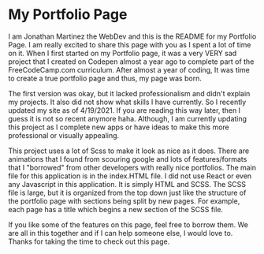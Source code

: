 # My Portfolio Page

I am Jonathan Martinez the WebDev and this is the README for my Portfolio Page.  I am really excited to share this page with you as I spent a lot of time on it.  When I first started on my Portfolio page, it was a very VERY sad project that I created on Codepen almost a year ago to complete part of the FreeCodeCamp.com curriculum.  After almost a year of coding, It was time to create a true portfolio page and thus, my page was born.

The first version was okay, but it lacked professionalism and didn't explain my projects. It also did not show what skills I have currently.  So I recently updated my site as of 4/19/2021.  If you are reading this way later, then I guess it is not so recent anymore haha.  Although, I am currently updating this project as I complete new apps or have ideas to make this more professional or visually appealing.

This project uses a lot of Scss to make it look as nice as it does.  There are animations that I found from scouring google and lots of features/formats that I "borrowed" from other developers with really nice portfolios.  The main file for this application is in the index.HTML file.  I did not use React or even any Javascript in this application.  It is simply HTML and SCSS.  The SCSS file is large, but it is organized from the top down just like the structure of the portfolio page with sections being split by new pages. For example, each page has a title which begins a new section of the SCSS file.  

If you like some of the features on this page, feel free to borrow them.  We are all in this together and if I can help someone else, I would love to.  Thanks for taking the time to check out this page.